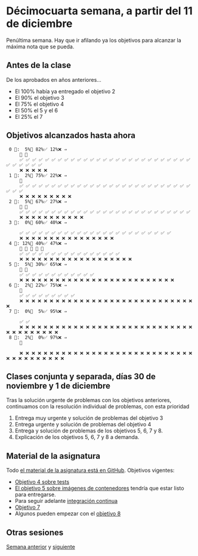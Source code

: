 # Décimocuarta semana, a partir del 11 de diciembre

Penúltima semana. Hay que ir afilando ya los objetivos para alcanzar la máxima
nota que se pueda.

## Antes de la clase

De los aprobados en años anteriores...

* El 100% había ya entregado el objetivo 2
* El 90% el objetivo 3
* El 75% el objetivo 4
* El 50% el 5 y el 6
* El 25% el 7


## Objetivos alcanzados hasta ahora

```text
 0 🧮:  5%🚧 82%✅ 12%❌ ⇒
     🚧 🚧
     ✅ ✅ ✅ ✅ ✅ ✅ ✅ ✅ ✅ ✅ ✅ ✅ ✅ ✅ ✅ ✅ ✅ ✅ ✅ ✅ ✅ ✅ ✅ ✅ ✅ ✅ ✅ ✅ ✅ ✅ ✅ ✅ ✅
     ❌ ❌ ❌ ❌ ❌
 1 🧮:  2%🚧 75%✅ 22%❌ ⇒
     🚧
     ✅ ✅ ✅ ✅ ✅ ✅ ✅ ✅ ✅ ✅ ✅ ✅ ✅ ✅ ✅ ✅ ✅ ✅ ✅ ✅ ✅ ✅ ✅ ✅ ✅ ✅ ✅ ✅ ✅ ✅
     ❌ ❌ ❌ ❌ ❌ ❌ ❌ ❌ ❌
 2 🧮:  5%🚧 67%✅ 27%❌ ⇒
     🚧 🚧
     ✅ ✅ ✅ ✅ ✅ ✅ ✅ ✅ ✅ ✅ ✅ ✅ ✅ ✅ ✅ ✅ ✅ ✅ ✅ ✅ ✅ ✅ ✅ ✅ ✅ ✅ ✅
     ❌ ❌ ❌ ❌ ❌ ❌ ❌ ❌ ❌ ❌ ❌
 3 🧮:  0%🚧 60%✅ 40%❌ ⇒

     ✅ ✅ ✅ ✅ ✅ ✅ ✅ ✅ ✅ ✅ ✅ ✅ ✅ ✅ ✅ ✅ ✅ ✅ ✅ ✅ ✅ ✅ ✅ ✅
     ❌ ❌ ❌ ❌ ❌ ❌ ❌ ❌ ❌ ❌ ❌ ❌ ❌ ❌ ❌ ❌
 4 🧮: 12%🚧 40%✅ 47%❌ ⇒
     🚧 🚧 🚧 🚧 🚧
     ✅ ✅ ✅ ✅ ✅ ✅ ✅ ✅ ✅ ✅ ✅ ✅ ✅ ✅ ✅ ✅
     ❌ ❌ ❌ ❌ ❌ ❌ ❌ ❌ ❌ ❌ ❌ ❌ ❌ ❌ ❌ ❌ ❌ ❌ ❌
 5 🧮:  5%🚧 30%✅ 65%❌ ⇒
     🚧 🚧
     ✅ ✅ ✅ ✅ ✅ ✅ ✅ ✅ ✅ ✅ ✅ ✅
     ❌ ❌ ❌ ❌ ❌ ❌ ❌ ❌ ❌ ❌ ❌ ❌ ❌ ❌ ❌ ❌ ❌ ❌ ❌ ❌ ❌ ❌ ❌ ❌ ❌ ❌
 6 🧮:  2%🚧 22%✅ 75%❌ ⇒
     🚧
     ✅ ✅ ✅ ✅ ✅ ✅ ✅ ✅ ✅
     ❌ ❌ ❌ ❌ ❌ ❌ ❌ ❌ ❌ ❌ ❌ ❌ ❌ ❌ ❌ ❌ ❌ ❌ ❌ ❌ ❌ ❌ ❌ ❌ ❌ ❌ ❌ ❌ ❌ ❌
 7 🧮:  0%🚧  5%✅ 95%❌ ⇒

     ✅ ✅
     ❌ ❌ ❌ ❌ ❌ ❌ ❌ ❌ ❌ ❌ ❌ ❌ ❌ ❌ ❌ ❌ ❌ ❌ ❌ ❌ ❌ ❌ ❌ ❌ ❌ ❌ ❌ ❌ ❌ ❌ ❌ ❌ ❌ ❌ ❌ ❌ ❌ ❌
 8 🧮:  2%🚧  0%✅ 97%❌ ⇒
     🚧

     ❌ ❌ ❌ ❌ ❌ ❌ ❌ ❌ ❌ ❌ ❌ ❌ ❌ ❌ ❌ ❌ ❌ ❌ ❌ ❌ ❌ ❌ ❌ ❌ ❌ ❌ ❌ ❌ ❌ ❌ ❌ ❌ ❌ ❌ ❌ ❌ ❌ ❌ ❌
```

## Clases conjunta y separada, días 30 de noviembre y 1 de diciembre

Tras la solución urgente de problemas con los objetivos anteriores, continuamos
con la resolución individual de problemas, con esta prioridad

1. Entrega muy urgente y solución de problemas del objetivo 3
2. Entrega urgente y solución de problemas del objetivo 4
3. Entrega y solución de problemas de los objetivos 5, 6, 7 y 8.
4. Explicación de los objetivos 5, 6, 7 y 8 a demanda.


## Material de la asignatura

Todo [el material de la asignatura está en
GitHub](http://jj.github.io/IV). Objetivos vigentes:

* [Objetivo 4 sobre
  tests](http://jj.github.io/IV/documentos/proyecto/4.Tests)
* [El objetivo 5 sobre imágenes de
  contenedores](http://jj.github.io/IV/documentos/proyecto/5.Docker) tendría que
  estar listo para entregarse.
* Para seguir adelante [integración
  continua](http://jj.github.io/IV/documentos/proyecto/6.CI)
* [Objetivo 7](http://jj.github.io/IV/documentos/proyecto/7.Servicios) 
* Algunos pueden empezar con el [objetivo 8](http://jj.github.io/IV/documentos/proyecto/8.REST)

## Otras sesiones

[Semana anterior](semana-12.md) y [siguiente](semana-15.md)
